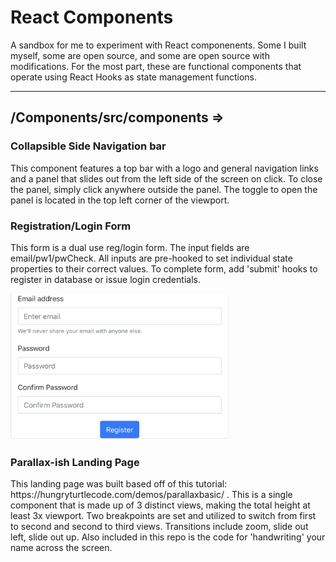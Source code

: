 <p align="center">
  <h1>React Components</h1>
</p>

<p>
  A sandbox for me to experiment with React componenents. Some I built myself, some are open source, and some are open source with modifications. For the most part, these are functional components that operate using React Hooks as state management functions.
</p>

<hr>

<h2>/Components/src/components => </h2>
<p align="center">
  <h3>Collapsible Side Navigation bar</h3>
  <p>This component features a top bar with a logo and general navigation links and a panel that slides out from the left side of the screen on click. To close the panel, simply click anywhere outside the panel. The toggle to open the panel is located in the top left corner of the viewport.</p>
</p>
<p align="center">
  <h3>Registration/Login Form</h3>
  <p>This form is a dual use reg/login form. The input fields are email/pw1/pwCheck. All inputs are pre-hooked to set individual state properties to their correct values. To complete form, add 'submit' hooks to register in database or issue login credentials.</p>
  <img src="./Files/RegForm.png" width=350px></img>
</p>
<p align="center">
  <h3>Parallax-ish Landing Page</h3>
  <p>This landing page was built based off of this tutorial: https://hungryturtlecode.com/demos/parallaxbasic/ . This is a single component that is made up of 3 distinct views, making the total height at least 3x viewport. Two breakpoints are set and utilized to switch from first to second and second to third views. Transitions include zoom, slide out left, slide out up. Also included in this repo is the code for 'handwriting' your name across the screen.</p>
</p>
